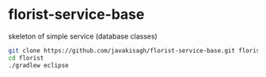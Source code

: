 # florist-service-base
skeleton of simple service (database classes)

```bash
git clone https://github.com/javakisagh/florist-service-base.git florist
cd florist
./gradlew eclipse
```


